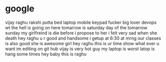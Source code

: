 # google
vijay
raghu
rakshi
putta
bed
laptop
mobile
keypad
fucker
big lover
devops
wt the hell is going on here
tomarrow is saturday
day of the tomarrow sunday
my girlfreind is die before i propose to her
i felt very sad when she death
hey raghu u r good and handsome 
i getup at 6:30 at mrng
our classes is also good
she is awesome girl 
hey raghu this is ur time show what ever u want
im editing on git hub
vijay is very hot guy
my laptop is worst 
latop is hang some times
hey baby this is raghu
